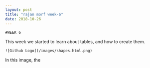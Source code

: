 ```yaml
---
layout: post
title: "rajan morf week-6"
date: 2018-10-26
---
```

```
#WEEK 6
```
This week we started to learn about tables, and how to create them.
```
![Github Logo](/images/shapes.html.png)
```
In this image, the 















